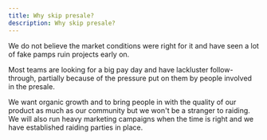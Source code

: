 ```yaml
---
title: Why skip presale?
description: Why skip presale?
---
```


We do not believe the market conditions were right for it and have seen a lot of fake pamps ruin projects early on.  

Most teams are looking for a big pay day and have lackluster follow-through, partially because of the pressure put on them by people involved in the presale. 

We want organic growth and to bring people in with the quality of our product as much as our community but we won't be a stranger to raiding.  We will also run heavy marketing campaigns when the time is right and we have established raiding parties in place.
